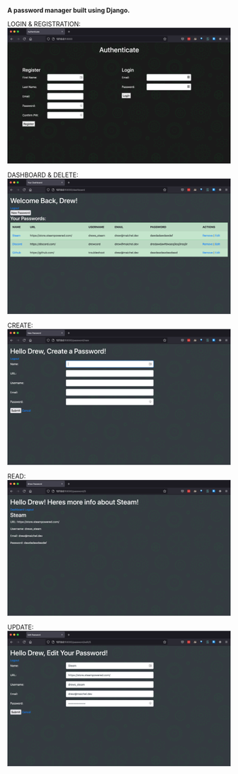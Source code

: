 **A password manager built using Django.**

LOGIN & REGISTRATION:
![login & reg](https://github.com/troubleshoot/authenticate/blob/master/screenshots/login%26reg.png)

DASHBOARD & DELETE:
![dashboard & delete](https://github.com/troubleshoot/authenticate/blob/master/screenshots/dashboard%26delete.png)

CREATE:
![create](https://github.com/troubleshoot/authenticate/blob/master/screenshots/create.png)

READ:
![read](https://github.com/troubleshoot/authenticate/blob/master/screenshots/read.png)

UPDATE:
![update](https://github.com/troubleshoot/authenticate/blob/master/screenshots/update.png)
